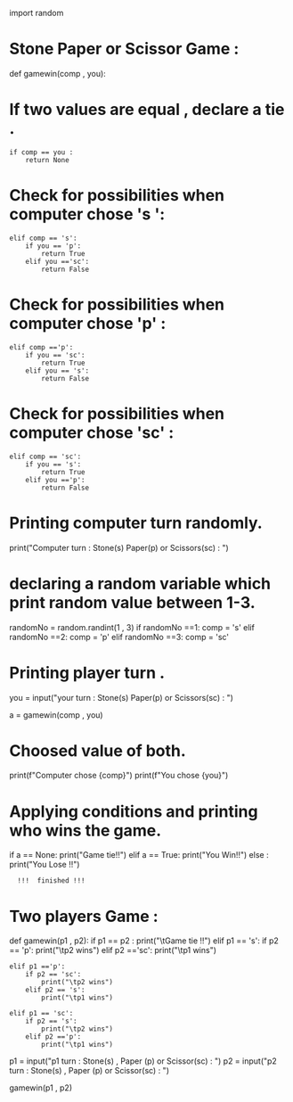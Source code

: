 import random

# Stone Paper or Scissor Game :
def gamewin(comp , you):
# If two values are equal , declare a tie .
    if comp == you :
        return None
 
 # Check for possibilities when computer chose 's ':
    elif comp == 's':
        if you == 'p':
            return True
        elif you =='sc':
            return False
# Check for possibilities when computer chose 'p' :          
    elif comp =='p':
        if you == 'sc':
            return True
        elif you == 's':
            return False
# Check for possibilities when computer chose 'sc' :           
    elif comp == 'sc':
        if you == 's':
            return True
        elif you =='p':
            return False
        
# Printing computer turn randomly.        
print("Computer turn : Stone(s) Paper(p) or Scissors(sc) : ")

# declaring a random variable which print random value between 1-3.
randomNo = random.randint(1 , 3)
if randomNo ==1:
    comp = 's'
elif randomNo ==2:
    comp = 'p'
elif randomNo ==3:
    comp = 'sc'

# Printing player turn .
you = input("your turn : Stone(s) Paper(p) or Scissors(sc) : ")

a = gamewin(comp , you)

# Choosed value of both.
print(f"Computer chose {comp}")
print(f"You chose {you}")

# Applying conditions and printing  who wins the game.
if a == None:
    print("Game tie!!")
elif a == True:
    print("You Win!!")
else :
    print("You Lose !!")
       
      !!!  finished !!!
    

# Two players Game : 
def gamewin(p1 , p2):
    if p1 == p2 :
        print("\tGame tie !!")
    elif p1 == 's':
        if p2 == 'p':
            print("\tp2 wins")
        elif p2 =='sc':
            print("\tp1 wins")
            
    elif p1 =='p':
        if p2 == 'sc':
            print("\tp2 wins")
        elif p2 == 's':
            print("\tp1 wins")
            
    elif p1 == 'sc':
        if p2 == 's':
            print("\tp2 wins")
        elif p2 =='p':
            print("\tp1 wins")
        
p1 = input("p1 turn : Stone(s) , Paper (p) or Scissor(sc) : ")
p2 = input("p2 turn : Stone(s) , Paper (p) or Scissor(sc) : ")

gamewin(p1 , p2)
